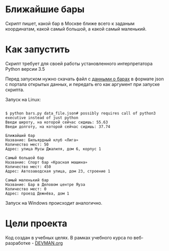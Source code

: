 # Ближайшие бары

Скрипт пишет, какой бар в Москве ближе всего к заданым координатам, какой самый большой, а какой самый маленький.

# Как запустить

Скрипт требует для своей работы установленного интерпретатора Python версии 3.5

Перед запуском нужно скачать файл с [данными о барах](https://data.mos.ru/opendata/7710881420-bary) в формате json с портала открытых данных, и передать его как аргумент при запуске скрипта.

Запуск на Linux:

```#!bash

$ python bars.py data_file.json# possibly requires call of python3 executive instead of just python
Введи широту, на которой сейчас сидишь: 55.63
Введи долготу, на которой сейчас сидишь: 37.74

Ближайший бар
Название: Бильярдный клуб «Лига»
Количество мест: 50
Адрес: улица Мусы Джалиля, дом 6, корпус 1

Самый большой бар
Название: Спорт бар «Красная машина»
Количество мест: 450
Адрес: Автозаводская улица, дом 23, строение 1

Самый маленький бар
Название: Бар в Деловом центре Яуза
Количество мест: 0
Адрес: проезд Дежнёва, дом 1

```

Запуск на Windows происходит аналогично.

# Цели проекта

Код создан в учебных целях. В рамках учебного курса по веб-разработке - [DEVMAN.org](https://devman.org)
